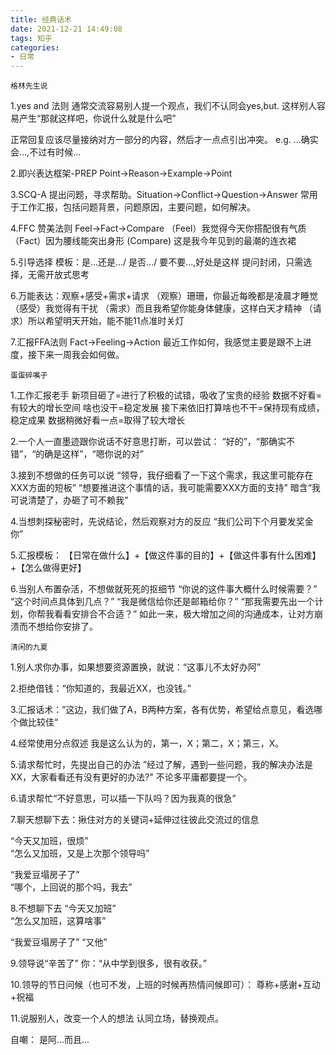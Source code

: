 ```yaml
---
title: 经典话术
date: 2021-12-21 14:49:08
tags: 知乎
categories:
- 日常
---
```


`格林先生说`

1.yes and 法则
通常交流容易别人提一个观点，我们不认同会yes,but. 这样别人容易产生“那就这样吧，你说什么就是什么吧”

正常回复应该尽量接纳对方一部分的内容，然后才一点点引出冲突。
e.g. ...确实会...,不过有时候...

2.即兴表达框架-PREP
Point->Reason->Example->Point

3.SCQ-A 
提出问题，寻求帮助。Situation->Conflict->Question->Answer
常用于工作汇报，包括问题背景，问题原因，主要问题，如何解决。

4.FFC 赞美法则
Feel->Fact->Compare
（Feel）我觉得今天你搭配很有气质
（Fact）因为腰线能突出身形
(Compare) 这是我今年见到的最潮的连衣裙

5.引导选择
模板：是...还是.../ 是否.../ 要不要...,好处是这样
提问封闭，只需选择，无需开放式思考

6.万能表达：观察+感受+需求+请求
（观察）珊珊，你最近每晚都是凌晨才睡觉
（感受）我觉得有干扰
（需求）而且我希望你能身体健康，这样白天才精神
（请求）所以希望明天开始，能不能11点准时关灯

7.汇报FFA法则
Fact->Feeling->Action
最近工作如何，我感觉主要是跟不上进度，接下来一周我会如何做。


`蛋蛋碎嘴子`

1.工作汇报老手
新项目砸了=进行了积极的试错，吸收了宝贵的经验
数据不好看=有较大的增长空间
啥也没干=稳定发展
接下来依旧打算啥也不干=保持现有成绩，稳定成果
数据稍微好看一点=取得了较大增长

2.一个人一直墨迹跟你说话不好意思打断，可以尝试：
“好的”，“那确实不错”，“的确是这样”，“嗯你说的对”

3.接到不想做的任务可以说
“领导，我仔细看了一下这个需求，我这里可能存在XXX方面的短板”
“想要推进这个事情的话，我可能需要XXX方面的支持”
暗含“我可说清楚了，办砸了可不赖我”

4.当想刺探秘密时，先说结论，然后观察对方的反应
“我们公司下个月要发奖金你”

5.汇报模板：
【日常在做什么】+【做这件事的目的】+【做这件事有什么困难】+【怎么做得更好】

6.当别人布置杂活，不想做就死死的抠细节
“你说的这件事大概什么时候需要？”
“这个时间点具体到几点？”
“我是微信给你还是邮箱给你？”
“那我需要先出一个计划，你帮我看看安排合不合适？”
如此一来，极大增加之间的沟通成本，让对方崩溃而不想给你安排了。

`清闲的九夏`

1.别人求你办事，如果想要资源置换，就说：“这事儿不太好办阿”

2.拒绝借钱：“你知道的，我最近XX，也没钱。”

3.汇报话术：”这边，我们做了A，B两种方案，各有优势，希望给点意见，看选哪个做比较佳“

4.经常使用分点叙述
我是这么认为的，第一，X；第二，X；第三，X。

5.请求帮忙时，先提出自己的办法
”经过了解，遇到一些问题，我的解决办法是XX，大家看看还有没有更好的办法?"
不论多平庸都要提一个。

6.请求帮忙“不好意思，可以插一下队吗？因为我真的很急”

7.聊天想聊下去：揪住对方的关键词+延伸过往彼此交流过的信息

“今天又加班，很烦”  
“怎么又加班，又是上次那个领导吗”


“我爱豆塌房子了”  
“哪个，上回说的那个吗，我去”


8.不想聊下去
“今天又加班”  
“怎么又加班，这算啥事”

“我爱豆塌房子了” 
“又他”

9.领导说“辛苦了” 
你：“从中学到很多，很有收获。”

10.领导的节日问候（也可不发，上班的时候再热情问候即可）：
尊称+感谢+互动+祝福

11.说服别人，改变一个人的想法
认同立场，替换观点。

自嘲： 是阿...而且...



